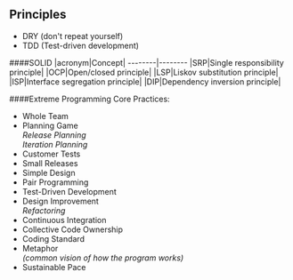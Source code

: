 Principles
-

* DRY (don't repeat yourself)
* TDD (Test-driven development)


####SOLID
|acronym|Concept|
--------|--------
|SRP|Single responsibility principle|
|OCP|Open/closed principle|
|LSP|Liskov substitution principle|
|ISP|Interface segregation principle|
|DIP|Dependency inversion principle|

####Extreme Programming
Core Practices:
* Whole Team
* Planning Game
<br>*Release Planning*
<br>*Iteration Planning*
* Customer Tests
* Small Releases
* Simple Design
* Pair Programming
* Test-Driven Development
* Design Improvement
<br>*Refactoring*
* Continuous Integration
* Collective Code Ownership
* Coding Standard
* Metaphor
<br>*(common vision of how the program works)*
* Sustainable Pace
